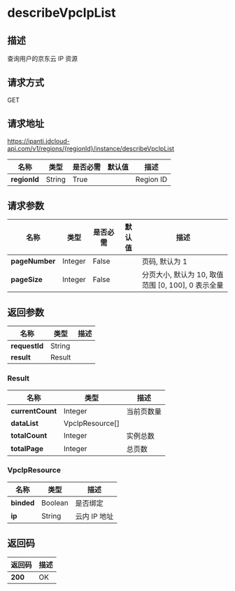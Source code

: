 # describeVpcIpList


## 描述
查询用户的京东云 IP 资源

## 请求方式
GET

## 请求地址
https://ipanti.jdcloud-api.com/v1/regions/{regionId}/instance/describeVpcIpList

|名称|类型|是否必需|默认值|描述|
|---|---|---|---|---|
|**regionId**|String|True||Region ID|

## 请求参数
|名称|类型|是否必需|默认值|描述|
|---|---|---|---|---|
|**pageNumber**|Integer|False||页码, 默认为 1|
|**pageSize**|Integer|False||分页大小, 默认为 10, 取值范围 [0, 100], 0 表示全量|


## 返回参数
|名称|类型|描述|
|---|---|---|
|**requestId**|String||
|**result**|Result||


### <a name="Result">Result</a>
|名称|类型|描述|
|---|---|---|
|**currentCount**|Integer|当前页数量|
|**dataList**|VpcIpResource[]||
|**totalCount**|Integer|实例总数|
|**totalPage**|Integer|总页数|
### <a name="VpcIpResource">VpcIpResource</a>
|名称|类型|描述|
|---|---|---|
|**binded**|Boolean|是否绑定|
|**ip**|String|云内 IP 地址|

## 返回码
|返回码|描述|
|---|---|
|**200**|OK|
